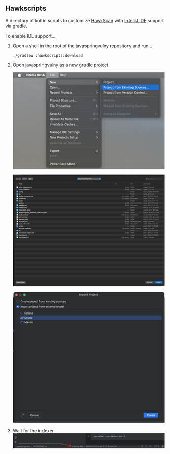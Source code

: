 
## Hawkscripts

A directory of kotlin scripts to customize [HawkScan](https://docs.stackhawk.com/stackhawk-cli/#install-with-zip-file) with 
[IntelliJ IDE](https://www.jetbrains.com/idea/download) support via gradle. 

To enable IDE support...

1. Open a shell in the root of the javaspringvulny repository and run...
    ```shell
    ./gradlew :hawkscripts:download
    ```
2. Open javaspringvulny as a new gradle project

    ![intellij-new-project-1.png](help-images%2Fintellij-new-project-1.png)
    
    ![intellij-new-project-2.png](help-images%2Fintellij-new-project-2.png)
    
    ![intellij-new-project-3.png](help-images%2Fintellij-new-project-3.png)

3. Wait for the indexer
   ![intellij-new-project-4.png](help-images%2Fintellij-new-project-4.png)

